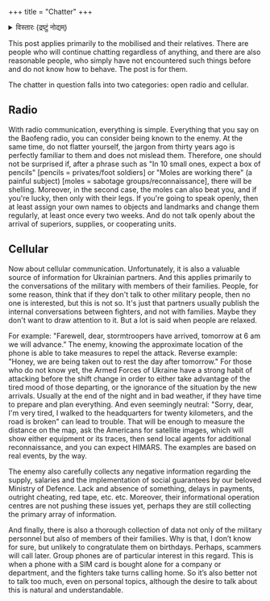 +++
title = "Chatter"
+++

<details><summary>विस्तारः (द्रष्टुं नोद्यम्)</summary>

An interesting post by a Russian volunteer reveals how 🇺🇦listen to radio/cellular comms. It alleges 🇺🇦 hear almost everything and can act on it very effectively:
</details>


This post applies primarily to the mobilised and their relatives. There are people who will continue chatting regardless of anything, and there are also reasonable people, who simply have not encountered such things before and do not know how to behave. The post is for them.

The chatter in question falls into two categories: open radio and cellular. 

## Radio
With radio communication, everything is simple. Everything that you say on the Baofeng radio, you can consider being known to the enemy. At the same time, do not flatter yourself, the jargon from thirty years ago is perfectly familiar to them and does not mislead them. Therefore, one should not be surprised if, after a phrase such as "In 10 small ones, expect a box of pencils" [pencils = privates/foot soldiers] or "Moles are working there" (a painful subject) [moles = sabotage groups/reconnaissance], there will be shelling. Moreover, in the second case, the moles can also beat you, and if you're lucky, then only with their legs. If you're going to speak openly, then at least assign your own names to objects and landmarks and change them regularly, at least once every two weeks. And do not talk openly about the arrival of superiors, supplies, or cooperating units.

## Cellular
Now about cellular communication. Unfortunately, it is also a valuable source of information for Ukrainian partners. And this applies primarily to the conversations of the military with members of their families. People, for some reason, think that if they don't talk to other military people, then no one is interested, but this is not so. It's just that partners usually publish the internal conversations between fighters, and not with families. Maybe they don't want to draw attention to it. But a lot is said when people are relaxed.

For example: "Farewell, dear, stormtroopers have arrived, tomorrow at 6 am we will advance.” The enemy, knowing the approximate location of the phone is able to take measures to repel the attack. Reverse example: "Honey, we are being taken out to rest the day after tomorrow." For those who do not know yet, the Armed Forces of Ukraine have a strong habit of attacking before the shift change in order to either take advantage of the tired mood of those departing, or the ignorance of the situation by the new arrivals. Usually at the end of the night and in bad weather, if they have time to prepare and plan everything. And even seemingly neutral: "Sorry, dear, I'm very tired, I walked to the headquarters for twenty kilometers, and the road is broken" can lead to trouble. That will be enough to measure the distance on the map, ask the Americans for satellite images, which will show either equipment or its traces, then send local agents for additional reconnaissance, and you can expect HIMARS. The examples are based on real events, by the way.

The enemy also carefully collects any negative information regarding the supply, salaries and the implementation of social guarantees by our beloved Ministry of Defence. Lack and absence of something, delays in payments, outright cheating, red tape, etc. etc. Moreover, their informational operation centres are not pushing these issues yet, perhaps they are still collecting the primary array of information.

And finally, there is also a thorough collection of data not only of the military personnel but also of members of their families. Why is that, I don’t know for sure, but unlikely to congratulate them on birthdays. Perhaps, scammers will call later. Group phones are of particular interest in this regard. This is when a phone with a SIM card is bought alone for a company or department, and the fighters take turns calling home. So it’s also better not to talk too much, even on personal topics, although the desire to talk about this is natural and understandable.
